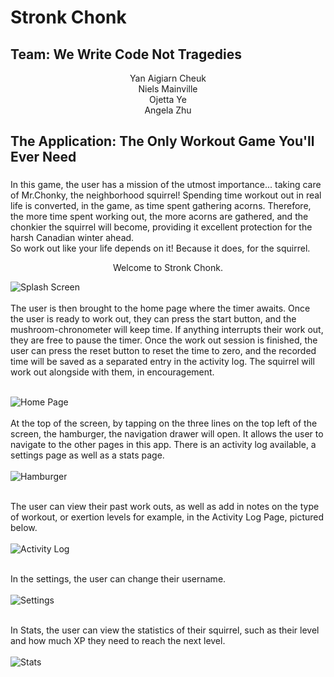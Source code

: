 # Stronk Chonk

## Team: We Write Code Not Tragedies <br/>
<p align=center> 
Yan Aigiarn Cheuk <br />
Niels Mainville <br />
Ojetta Ye <br />
Angela Zhu <br />
  </p>

## The Application: The Only Workout Game You'll Ever Need
### 
In this game, the user has a mission of the utmost importance... taking care of Mr.Chonky, the neighborhood squirrel! Spending time workout out in real life is converted, in the game, as time spent gathering acorns. Therefore, the more time spent working out, the more acorns are gathered, and the chonkier the squirrel will become, providing it excellent protection for the harsh Canadian winter ahead. <br/> 
So work out like your life depends on it! Because it does, for the squirrel. </br> 
<p align=center> 
  Welcome to Stronk Chonk. </br>
</p>

![Splash Screen](Documentation/SplashScreen.png) <br/>
<br/> 
The user is then brought to the home page where the timer awaits. Once the user is ready to work out, they can press the start button, and the mushroom-chronometer will 
keep time. If anything interrupts their work out, they are free to pause the timer. Once the work out session is finished, the user can press the reset button to reset the time to zero, and the recorded time will be saved as a separated entry in the activity log. The squirrel will work out alongside with them, in encouragement. <br/>
<br/>

![Home Page](Documentation/HomePage.png) <br/> 
<br/>
At the top of the screen, by tapping on the three lines on the top left of the screen, the hamburger, the navigation drawer will open. It allows the user 
to navigate to the other pages in this app. There is an activity log available, a settings page as well as a stats page. <br/> 
<br/>
![Hamburger](Documentation/Hamburger.png) <br/>
<br/>

The user can view their past work outs, as well as add in notes on the type of workout, or exertion levels for example, in the Activity Log Page, pictured below. <br/> <br/>
![Activity Log](Documentation/ActivityLog.png) <br/> <br/> 

In the settings, the user can change their username. <br/> <br/>
![Settings](Documentation/Settings.png) <br/> <br/> 

In Stats, the user can view the statistics of their squirrel, such as their level and how much XP they need to reach the next level. <br/> <br/>
![Stats](Documentation/Stats.png) <br/> <br/>




